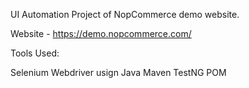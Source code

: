 UI Automation Project of NopCommerce demo website.

Website - https://demo.nopcommerce.com/

Tools Used:

Selenium Webdriver usign Java
Maven
TestNG
POM
